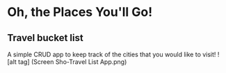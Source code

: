 # Oh, the Places You'll Go!
## Travel bucket list
A simple CRUD app to keep track of the cities that you would like to visit!
![alt tag] (Screen Sho-Travel List App.png)
